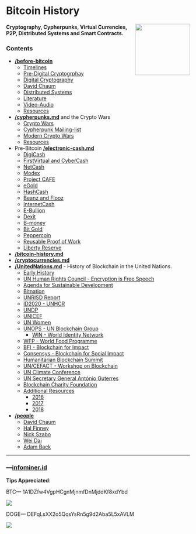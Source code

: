 # Bitcoin History
<a href="https://infominer.id"><img src="https://infominer.id/images/infominer.png" align="right" width="150" height="140"></a>
**Cryptography, Cypherpunks, Virtual Currencies, P2P, Distributed Systems and Smart Contracts.**


### Contents

* [**/before-bitcoin**](#before-bitcoin)
  * [Timelines](/before-bitcoin/#timelines-)
  * [Pre-Digital Cryptogrphay](/before-bitcoin/#pre-digital-cryptography-)
  * [Digital Cryptography](/before-bitcoin/#digital-cryptography-)
  * [David Chaum](/before-bitcoin/#David-Chaum-)
  * [Distributed Systems](/before-bitcoin/#distributed-systems-)
  * [Literature](/before-bitcoin/#Literature-)
  * [Video-Audio](/before-bitcoin/#Video-Audio-)
  * [Resources](/before-bitcoin/#Resources-)
* [**/cypherpunks.md**](/people/before-bitcoin/cypherpunks.md) and the Crypto Wars
  * [Crypto Wars](/before-bitcoin/cypherpunks.md#crypto-wars-)
  * [Cypherpunk Mailing-list](/before-bitcoin/cypherpunks.md#cypherpunk-mailinglist-)
  * [Modern Crypto Wars](/before-bitcoin/cypherpunks.md#modern-crypto-wars-)
  * [Resources](/before-bitcoin/cypherpunks.md#resources-)
* Pre-Bitcoin [**/electronic-cash.md**](/before-bitcoin/electronic-cash.md) 
  * [DigiCash](/before-bitcoin/electronic-cash.md#digicash-)
  * [FirstVirtual and CyberCash](/before-bitcoin/electronic-cash.md#FirstVirtual-and-CyberCash-)
  * [NetCash](/before-bitcoin/electronic-cash.md#netcash-)
  * [Modex](/before-bitcoin/electronic-cash.md#Modex-)
  * [Project CAFE](/before-bitcoin/electronic-cash.md#Project-Cafe-)
  * [eGold](/before-bitcoin/electronic-cash.md#eGold-)
  * [HashCash](/before-bitcoin/electronic-cash.md#HashCash-)
  * [Beanz and Flooz](/before-bitcoin/electronic-cash.md#beenz-and-flooz-)
  * [InternetCash](/before-bitcoin/electronic-cash.md#internetcash-)
  * [E-Bullion](/before-bitcoin/electronic-cash.md#E-Bullion-)
  * [Dexit](/before-bitcoin/electronic-cash.md#Dexit-)
  * [B-money](/before-bitcoin/electronic-cash.md#b-money-)
  * [Bit Gold](/before-bitcoin/electronic-cash.md#Bit-Gold-)
  * [Peppercoin](/before-bitcoin/electronic-cash.md#peppercoin-)
  * [Reusable Proof of Work](/before-bitcoin/electronic-cash.md#reusable-proof-of-work-)
  * [Liberty Reserve](/before-bitcoin/electronic-cash.md#liberty-reserve-)
* [**/bitcoin-history.md**](/bitcoin-history.md) 
* [**/cryptocurrencies.md**](/cryptocurrencies.md)
* [**/UnitedNations.md**](/UnitedNations.md) - History of Blockchain in the United Nations.
  * [Early History](/UnitedNations.md#early-history-)
  * [UN Human Rights Council - Encryption is Free Speech](/UnitedNations.md#un-human-rights-council---encryption-is-free-speech-)
  * [Agenda for Sustainable Development](/UnitedNations.md#agenda-for-sustainable-development-)
  * [Bitnation](/UnitedNations.md#bitnation-)
  * [UNRISD Report](/UnitedNations.md#unrisd-report-)
  * [ID2020 - UNHCR](/UnitedNations.md#id2020---unhcr-)
  * [UNDP](/UnitedNations.md#undp-)
  * [UNICEF](/UnitedNations.md#unicef-)
  * [UN Women](/UnitedNations.md#un-women-)
  * [UNOPS - UN Blockchain Group](/UnitedNations.md#unops---un-blockchain-group-)
    * [WIN - World Identity Network](/UnitedNations.md#win---world-identity-network-)  
  * [WFP - World Food Programme](/UnitedNations.md#wfp---world-food-programme-)
  * [BFI - Blockchain for Impact](/UnitedNations.md#bfi---blockchain-for-impact)
  * [Consensys - Blockchain for Social Impact](/UnitedNations.md#consensys---blockchain-for-social-impact)
  * [Humanitarian Blockchain Summit](/UnitedNations.md#humanitarian-blockchain-summit-)
  * [UN/CEFACT - Workshop on Blockchain](/UnitedNations.md#un-cefact---workshop-on-blockchain-)
  * [UN Climate Conference](/UnitedNations.md#un-climate-conference-)
  * [UN Secretary General António Guterres](/UnitedNations.md#un-secretary-general-antónio-guterres-)
  * [Blockchain Charity Foundation](/UnitedNations.md#blockchain-charity-foundation-)
  * [Additional Resources](/UnitedNations.md#additional-resources-)
    * [2016](/UnitedNations.md#2016-)
    * [2017](/UnitedNations.md#2017-)
    * [2018](/UnitedNations.md#2018-)
* [**/people**](/people)
  * [David Chaum](/people/david-chaum.md)
  * [Hal Finney](/people/hal-finney.md)
  * [Nick Szabo](/people/nick-szabo.md)
  * [Wei Dai](/people/wei-dai.md)
  * [Adam Back](/people/adam-back.md)

---

### —[infominer.id](https://infominer.id)

**Tips Appreciated**:

BTC— 1A1DZfw4VgpHCgnMjnmfDnMjddKf8xdYbd

![](http://imgur.com/yXLLm9Bl.png) 

DOGE— DEFqLsXX2o5QqsYsRn5g9d2Aba5L5xAVLM

![](https://i.imgur.com/0zBLoUP.png) 

